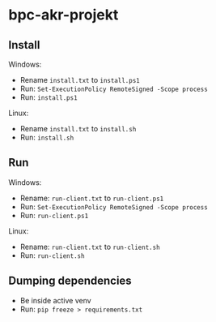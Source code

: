 # bpc-akr-projekt

## Install

Windows:

- Rename `install.txt` to `install.ps1`
- Run: `Set-ExecutionPolicy RemoteSigned -Scope process`
- Run: `install.ps1`

Linux:

- Rename `install.txt` to `install.sh`
- Run: `install.sh`


## Run

Windows:

- Rename: `run-client.txt` to `run-client.ps1`
- Run: `Set-ExecutionPolicy RemoteSigned -Scope process`
- Run: `run-client.ps1`


Linux:

- Rename: `run-client.txt` to `run-client.sh`
- Run: `run-client.sh`


## Dumping dependencies

- Be inside active venv
- Run: `pip freeze > requirements.txt`

